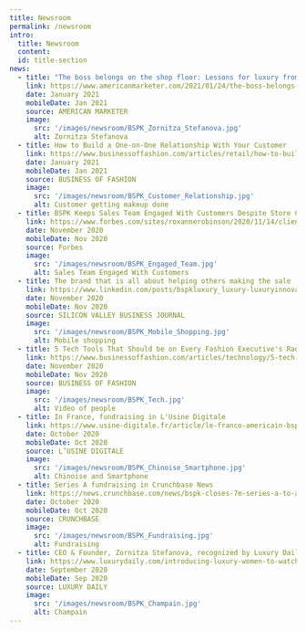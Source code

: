 ```yaml
---
title: Newsroom
permalink: /newsroom
intro:
  title: Newsroom
  content: 
  id: title-section
news:
  - title: "The boss belongs on the shop floor: Lessons for luxury from Elon Musk"
    link: https://www.americanmarketer.com/2021/01/24/the-boss-belongs-on-the-shop-floor-lessons-for-luxury-from-elon-musk/
    date: January 2021
    mobileDate: Jan 2021
    source: AMERICAN MARKETER
    image:
      src: '/images/newsroom/BSPK_Zornitza_Stefanova.jpg'
      alt: Zornitza Stefanova
  - title: How to Build a One-on-One Relationship With Your Customer
    link: https://www.businessoffashion.com/articles/retail/how-to-build-a-one-on-one-relationship-with-your-customer?utm_source=daily-digest-newsletter&utm_campaign=1687947019214980&utm_term=11&utm_medium=email
    date: January 2021
    mobileDate: Jan 2021
    source: BUSINESS OF FASHION
    image:
      src: '/images/newsroom/BSPK_Customer_Relationship.jpg'
      alt: Customer getting makeup done
  - title: BSPK Keeps Sales Team Engaged With Customers Despite Store Closures
    link: https://www.forbes.com/sites/roxannerobinson/2020/11/14/clienteling-20-bspk-app-keeps-sales-team-engaged-with-customers-despite-store-closures/?sh=503bb7064807
    date: November 2020
    mobileDate: Nov 2020
    source: Forbes
    image:
      src: '/images/newsroom/BSPK_Engaged_Team.jpg'
      alt: Sales Team Engaged With Customers
  - title: The brand that is all about helping others making the sale
    link: https://www.linkedin.com/posts/bspkluxury_luxury-luxuryinnovation-digitalinnovation-activity-6729047288267735040-qdS8/
    date: November 2020
    mobileDate: Nov 2020
    source: SILICON VALLEY BUSINESS JOURNAL
    image:
      src: '/images/newsroom/BSPK_Mobile_Shopping.jpg'
      alt: Mobile shopping
  - title: 5 Tech Tools That Should be on Every Fashion Executive's Radar
    link: https://www.businessoffashion.com/articles/technology/5-tech-tools-that-should-be-on-every-fashion-executives-radar
    date: November 2020
    mobileDate: Nov 2020
    source: BUSINESS OF FASHION
    image:
      src: '/images/newsroom/BSPK_Tech.jpg'
      alt: Video of people
  - title: In France, fundraising in L'Usine Digitale
    link: https://www.usine-digitale.fr/article/le-franco-americain-bspk-leve-7-millions-de-dollars-pour-sa-plateforme-relationnelle.N1013144
    date: October 2020
    mobileDate: Oct 2020
    source: L’USINE DIGITALE
    image:
      src: '/images/newsroom/BSPK_Chinoise_Smartphone.jpg'
      alt: Chinoise and Smartphone
  - title: Series A fundraising in Crunchbase News
    link: https://news.crunchbase.com/news/bspk-closes-7m-series-a-to-accelerate-expansion/
    date: October 2020
    mobileDate: Oct 2020
    source: CRUNCHBASE 
    image:
      src: '/images/newsroom/BSPK_Fundraising.jpg'
      alt: Fundraising
  - title: CEO & Founder, Zornitza Stefanova, recognized by Luxury Daily as one of the top Luxury Women to Watch 2021
    link: https://www.luxurydaily.com/introducing-luxury-women-to-watch-2021/ 
    date: September 2020
    mobileDate: Sep 2020
    source: LUXURY DAILY
    image:
      src: '/images/newsroom/BSPK_Champain.jpg'
      alt: Champain
---
```


<Internal-Intro/>
<News/>
<Newsletter/>